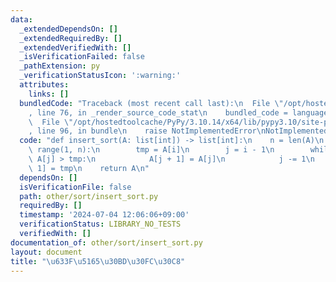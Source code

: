 ```yaml
---
data:
  _extendedDependsOn: []
  _extendedRequiredBy: []
  _extendedVerifiedWith: []
  _isVerificationFailed: false
  _pathExtension: py
  _verificationStatusIcon: ':warning:'
  attributes:
    links: []
  bundledCode: "Traceback (most recent call last):\n  File \"/opt/hostedtoolcache/PyPy/3.10.14/x64/lib/pypy3.10/site-packages/onlinejudge_verify/documentation/build.py\"\
    , line 76, in _render_source_code_stat\n    bundled_code = language.bundle(\n\
    \  File \"/opt/hostedtoolcache/PyPy/3.10.14/x64/lib/pypy3.10/site-packages/onlinejudge_verify/languages/python.py\"\
    , line 96, in bundle\n    raise NotImplementedError\nNotImplementedError\n"
  code: "def insert_sort(A: list[int]) -> list[int]:\n    n = len(A)\n    for i in\
    \ range(1, n):\n        tmp = A[i]\n        j = i - 1\n        while j >= 0 and\
    \ A[j] > tmp:\n            A[j + 1] = A[j]\n            j -= 1\n        A[j +\
    \ 1] = tmp\n    return A\n"
  dependsOn: []
  isVerificationFile: false
  path: other/sort/insert_sort.py
  requiredBy: []
  timestamp: '2024-07-04 12:06:06+09:00'
  verificationStatus: LIBRARY_NO_TESTS
  verifiedWith: []
documentation_of: other/sort/insert_sort.py
layout: document
title: "\u633F\u5165\u30BD\u30FC\u30C8"
---
```

